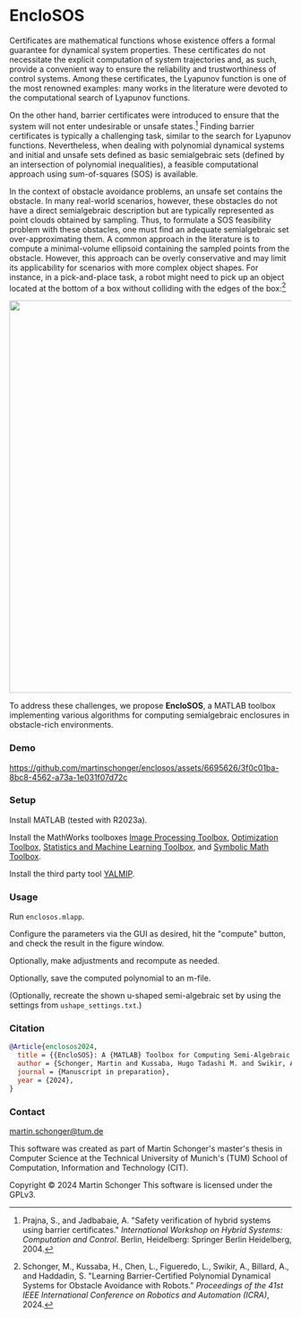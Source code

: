 # EncloSOS

Certificates are mathematical functions whose existence offers a formal guarantee for dynamical system properties. These certificates do not necessitate the explicit computation of system trajectories and, as such, provide a convenient way to ensure the reliability and trustworthiness of control systems. Among these certificates, the Lyapunov function is one of the most renowned examples: many works in the literature were devoted to the computational search of Lyapunov functions.

On the other hand, barrier certificates were introduced to ensure that the system will not enter undesirable or unsafe states.[^PJ:04] Finding barrier certificates is typically a challenging task, similar to the search for Lyapunov functions. Nevertheless, when dealing with polynomial dynamical systems and initial and unsafe sets defined as basic semialgebraic sets (defined by an intersection of polynomial inequalities), a feasible computational approach using sum-of-squares (SOS) is available.

In the context of obstacle avoidance problems, an unsafe set contains the obstacle. In many real-world scenarios, however, these obstacles do not have a direct semialgebraic description but are typically represented as point clouds obtained by sampling. Thus, to formulate a SOS feasibility problem with these obstacles, one must find an adequate semialgebraic set over-approximating them. A common approach in the literature is to compute a minimal-volume ellipsoid containing the sampled points from the obstacle. However, this approach can be overly conservative and may limit its applicability for scenarios with more complex object shapes. For instance, in a pick-and-place task, a robot might need to pick up an object located at the bottom of a box without colliding with the edges of the box:[^SKCFSBH:24]

<p align="center"><img src="https://github.com/martinschonger/enclosos/assets/6695626/85c232b0-393d-4092-93c4-7b296a97fad3" width="700"></p>

To address these challenges, we propose **EncloSOS**, a MATLAB toolbox implementing various algorithms for computing semialgebraic enclosures in obstacle-rich environments.

[^PJ:04]: 
    Prajna, S., and Jadbabaie, A. "Safety verification of hybrid systems using barrier certificates." _International Workshop on Hybrid Systems: Computation and Control_. Berlin, Heidelberg: Springer Berlin Heidelberg, 2004.
[^SKCFSBH:24]:
    Schonger, M., Kussaba, H., Chen, L., Figueredo, L., Swikir, A., Billard, A., and Haddadin, S. "Learning Barrier-Certified Polynomial Dynamical Systems for Obstacle Avoidance with Robots." _Proceedings of the 41st IEEE International Conference on Robotics and Automation (ICRA)_, 2024.

### Demo

https://github.com/martinschonger/enclosos/assets/6695626/3f0c01ba-8bc8-4562-a73a-1e031f07d72c

### Setup
Install MATLAB (tested with R2023a).

Install the MathWorks toolboxes
[Image Processing Toolbox](https://www.mathworks.com/products/image-processing.html),
[Optimization Toolbox](https://www.mathworks.com/products/optimization.html),
[Statistics and Machine Learning Toolbox](https://www.mathworks.com/products/statistics.html), and
[Symbolic Math Toolbox](https://www.mathworks.com/products/symbolic.html).

Install the third party tool [YALMIP](https://yalmip.github.io/).

### Usage
Run `enclosos.mlapp`.

Configure the parameters via the GUI as desired, hit the "compute" button, and check the result in the figure window.

Optionally, make adjustments and recompute as needed.

Optionally, save the computed polynomial to an m-file.

(Optionally, recreate the shown u-shaped semi-algebraic set by using the settings from `ushape_settings.txt`.)

### Citation

```bibtex
@Article{enclosos2024,
  title = {{EncloSOS}: A {MATLAB} Toolbox for Computing Semi-Algebraic Enclosures},
  author = {Schonger, Martin and Kussaba, Hugo Tadashi M. and Swikir, Abdalla and Billard, Aude and Haddadin, Sami},
  journal = {Manuscript in preparation},
  year = {2024},
}
```

### Contact
martin.schonger@tum.de

This software was created as part of Martin Schonger's master's thesis in Computer Science at the Technical University of Munich's (TUM) School of Computation, Information and Technology (CIT).

Copyright © 2024 Martin Schonger
This software is licensed under the GPLv3.
